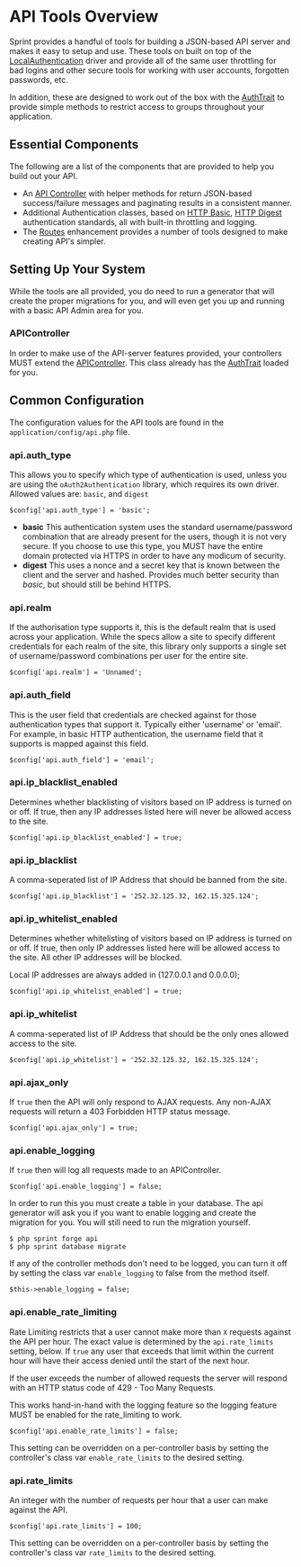 # API Tools Overview
Sprint provides a handful of tools for building a JSON-based API server and makes it easy to setup and use. These tools on built on top of the [LocalAuthentication](security/authentication) driver and provide all of the same user throttling for bad logins and other secure tools for working with user accounts, forgotten passwords, etc. 

In addition, these are designed to work out of the box with the  [AuthTrait](security/auth_trait) to provide simple methods to restrict access to groups throughout your application.

## Essential Components
The following are a list of the components that are provided to help you build out your API. 

- An [API  Controller](api/controller) with helper methods for return JSON-based success/failure messages and paginating results in a consistent manner.
- Additional Authentication classes, based on [HTTP Basic](api/httpbasic), [HTTP Digest](api/httpdigest) authentication standards, all with built-in throttling and logging. 
- The [Routes](general/routes) enhancement provides a number of tools designed to make creating API's simpler.

## Setting Up Your System
While the tools are all provided, you do need to run a generator that will create the proper migrations for you, and will even get you up and running with a basic API Admin area for you. 

### APIController
In order to make use of the API-server features provided, your controllers MUST extend the [APIController](api/controller). This class already has the [AuthTrait](security/auth_trait) loaded for you.

## Common Configuration
The configuration values for the API tools are found in the `application/config/api.php` file.

### api.auth_type
This allows you to specify which type of authentication is used, unless you are using the `oAuth2Authentication` library, which requires its own driver. Allowed values are: `basic`, and `digest` 

	$config['api.auth_type'] = 'basic';

* __basic__ This authentication system uses the standard username/password combination that are already present for the users, though it is not very secure. If you choose to use this type, you MUST have the entire domain protected via HTTPS in order to have any modicum of security.
* __digest__ This uses a nonce and a secret key that is known between the client and the server and hashed. Provides much better security than _basic_, but should still be behind HTTPS. 

### api.realm
If the authorisation type supports it, this is the default realm that is used across your application. While the specs allow a site to specify different credentials for each realm of the site, this library only supports a single set of username/password combinations per user for the entire site.

	$config['api.realm'] = 'Unnamed';

### api.auth_field
This is the user field that credentials are checked against for those authentication types that support it. Typically either 'username' or 'email'. For example, in basic HTTP authentication, the username field that it supports is mapped against this field.

	$config['api.auth_field'] = 'email';
	
### api.ip_blacklist_enabled
Determines whether blacklisting of visitors based on IP address is turned on or off. If true, then any IP addresses listed here will never be allowed access to the site.

	$config['api.ip_blacklist_enabled'] = true;

### api.ip_blacklist
A comma-seperated list of IP Address that should be banned from the site.

	$config['api.ip_blacklist'] = '252.32.125.32, 162.15.325.124';

### api.ip_whitelist_enabled
Determines whether whitelisting of visitors based on IP address is turned on or off. If true, then only IP addresses listed here will be allowed access to the site. All other IP addresses will be blocked.

Local IP addresses are always added in (127.0.0.1 and 0.0.0.0);

	$config['api.ip_whitelist_enabled'] = true;

### api.ip_whitelist
A comma-seperated list of IP Address that should be the only ones allowed access to the site.

	$config['api.ip_whitelist'] = '252.32.125.32, 162.15.325.124';

### api.ajax_only
If `true` then the API will only respond to AJAX requests. Any non-AJAX requests will return a 403 Forbidden HTTP status message.

	$config['api.ajax_only'] = true;

### api.enable_logging
If `true` then will log all requests made to an APIController. 

	$config['api.enable_logging'] = false;

In order to run this you must create a table in your database. The api generator will ask you if you want to enable logging and create the migration for you. You will still need to run the migration yourself. 

	$ php sprint forge api
	$ php sprint database migrate

If any of the controller methods don't need to be logged, you can turn it off by setting the class var `enable_logging` to false from the method itself. 

	$this->enable_logging = false;

### api.enable_rate_limiting
Rate Limiting restricts that a user cannot make more than `X` requests against the API per hour. The exact value is determined by the `api.rate_limits` setting, below. If `true` any user that exceeds that limit within the current hour will have their access denied until the start of the next hour. 

If the user exceeds the number of allowed requests the server will respond with an HTTP status code of 429 - Too Many Requests.

This works hand-in-hand with the logging feature so the logging feature MUST be enabled for the rate_limiting to work.

	$config['api.enable_rate_limits'] = false;

This setting can be overridden on a per-controller basis by setting the controller's class var `enable_rate_limits` to the desired setting.

### api.rate_limits
An integer with the number of requests per hour that a user can make against the API. 

	$config['api.rate_limits'] = 100;

This setting can be overridden on a per-controller basis by setting the controller's class var `rate_limits` to the desired setting.
